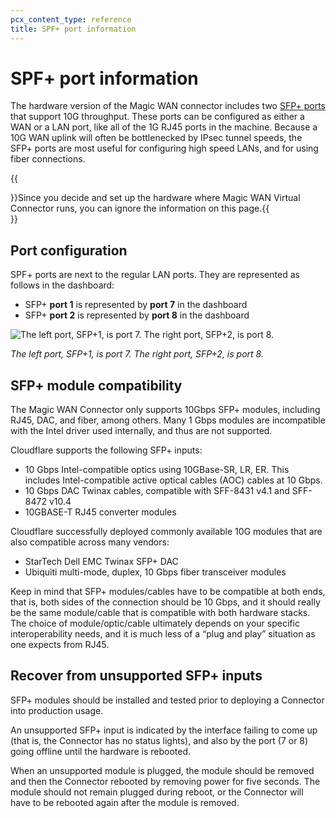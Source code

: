 ```yaml
---
pcx_content_type: reference
title: SPF+ port information
---
```


# SPF+ port information

The hardware version of the Magic WAN connector includes two [SFP+ ports](https://en.wikipedia.org/wiki/Small_Form-factor_Pluggable) that support 10G throughput. These ports can be configured as either a WAN or a LAN port, like all of the 1G RJ45 ports in the machine. Because a 10G WAN uplink will often be bottlenecked by IPsec tunnel speeds, the SFP+ ports are most useful for configuring high speed LANs, and for using fiber connections.

{{<Aside type="note" header="Virtual Connector and SPF+ ports">}}Since you decide and set up the hardware where Magic WAN Virtual Connector runs, you can ignore the information on this page.{{</Aside>}}

## Port configuration

SPF+ ports are next to the regular LAN ports. They are represented as follows in the dashboard:
- SFP+ **port 1** is represented by **port 7** in the dashboard
- SFP+ **port 2** is represented by **port 8** in the dashboard

![The left port, SFP+1, is port 7. The right port, SFP+2, is port 8.](/images/magic-wan/connector/spf-ports.png)

_The left port, SFP+1, is port 7. The right port, SFP+2, is port 8._

## SFP+ module compatibility

The Magic WAN Connector only supports 10Gbps SFP+ modules, including RJ45, DAC, and fiber, among others. Many 1 Gbps modules are incompatible with the Intel driver used internally, and thus are not supported.

Cloudflare supports the following SFP+ inputs:
- 10 Gbps Intel-compatible optics using 10GBase-SR, LR, ER. This includes Intel-compatible active optical cables (AOC) cables at 10 Gbps.
- 10 Gbps DAC Twinax cables, compatible with SFF-8431 v4.1 and SFF-8472 v10.4
- 10GBASE-T RJ45 converter modules

Cloudflare successfully deployed commonly available 10G modules that are also compatible across many vendors:
- StarTech Dell EMC Twinax SFP+ DAC
- Ubiquiti multi-mode, duplex, 10 Gbps fiber transceiver modules

Keep in mind that SFP+ modules/cables have to be compatible at both ends, that is, both sides of the connection should be 10 Gbps, and it should really be the same module/cable that is compatible with both hardware stacks. The choice of module/optic/cable ultimately depends on your specific interoperability needs, and it is much less of a “plug and play” situation as one expects from RJ45.

## Recover from unsupported SFP+ inputs

SFP+ modules should be installed and tested prior to deploying a Connector into production usage.

An unsupported SFP+ input is indicated by the interface failing to come up (that is, the Connector has no status lights), and also by the port (7 or 8) going offline until the hardware is rebooted.

When an unsupported module is plugged, the module should be removed and then the Connector rebooted by removing power for five seconds. The module should not remain plugged during reboot, or the Connector will have to be rebooted again after the module is removed.